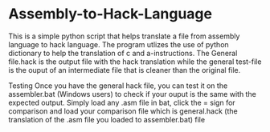 # Assembly-to-Hack-Language
This is a simple python script that helps translate a file from assembly language to hack language.
The program utlizes the use of python dictionary to help the translation of c and a-instructions.
The General file.hack is the output file with the hack translation while the general test-file is the ouput of an intermediate file that is cleaner than the original file.

Testing
Once you have the general hack file, you can test it on the assembler.bat (Windows users) to check if your ouput is the same with the expected output.
Simply load any .asm file in bat, click the = sign for comparison and load your comparison file which is general.hack (the translation of the .asm file you loaded to assembler.bat) file
